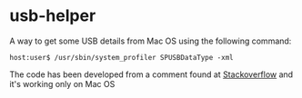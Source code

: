 # usb-helper
A way to get some USB details from Mac OS using the following command:
```
host:user$ /usr/sbin/system_profiler SPUSBDataType -xml
```

The code has been developed from a comment found at [Stackoverflow](https://stackoverflow.com/questions/1891252/getting-mount-point-when-a-usb-device-is-inserted-mac-os-x-and-linux/26137431#26137431) and it's working only on Mac OS
